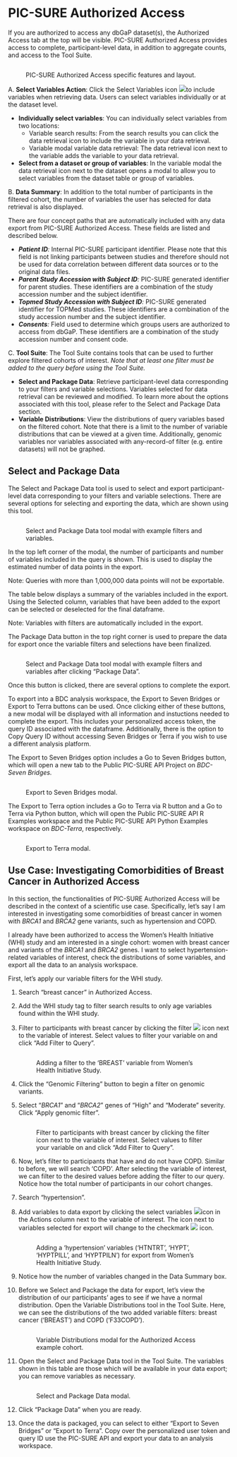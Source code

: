 # PIC-SURE Authorized Access

If you are authorized to access any dbGaP dataset(s), the Authorized Access tab at the top will be visible. PIC-SURE Authorized Access provides access to complete, participant-level data, in addition to aggregate counts, and access to the Tool Suite.

<figure><img src="../../../../.gitbook/assets/AuthorizedAccess (1).png" alt=""><figcaption><p>PIC-SURE Authorized Access specific features and layout.</p></figcaption></figure>

A. **Select Variables Action**: Click the Select Variables icon ![](../../../../.gitbook/assets/SelectVariable.png)to include variables when retrieving data. Users can select variables individually or at the dataset level.

* **Individually select variables**: You can individually select variables from two locations:
  * Variable search results: From the search results you can click the data retrieval icon to include the variable in your data retrieval.
  * Variable modal variable data retrieval: The data retrieval icon next to the variable adds the variable to your data retrieval.
* **Select from a dataset or group of variables**: In the variable modal the data retrieval icon next to the dataset opens a modal to allow you to select variables from the dataset table or group of variables.

B. **Data Summary**: In addition to the total number of participants in the filtered cohort, the number of variables the user has selected for data retrieval is also displayed.

There are four concept paths that are automatically included with any data export from PIC-SURE Authorized Access. These fields are listed and described below.

* _**Patient ID**:_ Internal PIC-SURE participant identifier. Please note that this field is not linking participants between studies and therefore should not be used for data correlation between different data sources or to the original data files.
* _**Parent Study Accession with Subject ID**:_ PIC-SURE generated identifier for parent studies. These identifiers are a combination of the study accession number and the subject identifier.
* _**Topmed Study Accession with Subject ID**:_ PIC-SURE generated identifier for TOPMed studies. These identifiers are a combination of the study accession number and the subject identifier.
* _**Consents**:_ Field used to determine which groups users are authorized to access from dbGaP. These identifiers are a combination of the study accession number and consent code.

C. **Tool Suite**: The Tool Suite contains tools that can be used to further explore filtered cohorts of interest. _Note that at least one filter must be added to the query before using the Tool Suite._

* **Select and Package Data**: Retrieve participant-level data corresponding to your filters and variable selections. Variables selected for data retrieval can be reviewed and modified. To learn more about the options associated with this tool, please refer to the Select and Package Data section.
* **Variable Distributions**: View the distributions of query variables based on the filtered cohort. Note that there is a limit to the number of variable distributions that can be viewed at a given time. Additionally, genomic variables nor variables associated with any-record-of filter (e.g. entire datasets) will not be graphed.

## Select and Package Data

The Select and Package Data tool is used to select and export participant-level data corresponding to your filters and variable selections. There are several options for selecting and exporting the data, which are shown using this tool.

<figure><img src="../../../../.gitbook/assets/PackageData.png" alt=""><figcaption><p>Select and Package Data tool modal with example filters and variables.</p></figcaption></figure>

In the top left corner of the modal, the number of participants and number of variables included in the query is shown. This is used to display the estimated number of data points in the export.

Note: Queries with more than 1,000,000 data points will not be exportable.

The table below displays a summary of the variables included in the export. Using the Selected column, variables that have been added to the export can be selected or deselected for the final dataframe.

Note: Variables with filters are automatically included in the export.

The Package Data button in the top right corner is used to prepare the data for export once the variable filters and selections have been finalized.

<figure><img src="../../../../.gitbook/assets/PackageData2.png" alt=""><figcaption><p>Select and Package Data tool modal with example filters and variables after clicking “Package Data”.</p></figcaption></figure>

Once this button is clicked, there are several options to complete the export.

To export into a BDC analysis workspace, the Export to Seven Bridges or Export to Terra buttons can be used. Once clicking either of these buttons, a new modal will be displayed with all information and instuctions needed to complete the export. This includes your personalized access token, the query ID associated with the dataframe. Additionally, there is the option to Copy Query ID without accessing Seven Bridges or Terra if you wish to use a different analysis platform.

The Export to Seven Bridges option includes a Go to Seven Bridges button, which will open a new tab to the Public PIC-SURE API Project on _BDC-Seven Bridges._&#x20;

<figure><img src="../../../../.gitbook/assets/ExportSB.png" alt=""><figcaption><p>Export to Seven Bridges modal.</p></figcaption></figure>

The Export to Terra option includes a Go to Terra via R button and a Go to Terra via Python button, which will open the Public PIC-SURE API R Examples workspace and the Public PIC-SURE API Python Examples workspace on _BDC-Terra_, respectively.

<figure><img src="../../../../.gitbook/assets/ExportTerra.png" alt=""><figcaption><p>Export to Terra modal.</p></figcaption></figure>

## Use Case: Investigating Comorbidities of Breast Cancer in Authorized Access

In this section, the functionalities of PIC-SURE Authorized Access will be described in the context of a scientific use case. Specifically, let’s say I am interested in investigating some comorbidities of breast cancer in women with _BRCA1_ and _BRCA2_ gene variants, such as hypertension and COPD.

I already have been authorized to access the Women’s Health Initiative (WHI) study and am interested in a single cohort: women with breast cancer and variants of the _BRCA1_ and _BRCA2_ genes. I want to select hypertension-related variables of interest, check the distributions of some variables, and export all the data to an analysis workspace.

First, let’s apply our variable filters for the WHI study.

1. Search “breast cancer” in Authorized Access.
2. Add the WHI study tag to filter search results to only age variables found within the WHI study.
3.  Filter to participants with breast cancer by clicking the filter ![](../../../../.gitbook/assets/Filter.png) icon next to the variable of interest. Select values to filter your variable on and click “Add Filter to Query”.

    <figure><img src="../../../../.gitbook/assets/VariableBreast.png" alt=""><figcaption><p>Adding a filter to the ‘BREAST’ variable from Women’s Health Initiative Study.</p></figcaption></figure>
4. Click the “Genomic Filtering” button to begin a filter on genomic variants.
5.  Select “_BRCA1_” and “_BRCA2_” genes of “High” and “Moderate” severity. Click “Apply genomic filter”.

    <figure><img src="../../../../.gitbook/assets/ApplyGenomicFilter.png" alt=""><figcaption><p>Filter to participants with breast cancer by clicking the filter  icon next to the variable of interest. Select values to filter your variable on and click “Add Filter to Query”.</p></figcaption></figure>
6. Now, let’s filter to participants that have and do not have COPD. Similar to before, we will search ‘COPD’. After selecting the variable of interest, we can filter to the desired values before adding the filter to our query. Notice how the total number of participants in our cohort changes.
7. Search “hypertension”.
8.  Add variables to data export by clicking the select variables ![](../../../../.gitbook/assets/SelectVariable.png)icon in the Actions column next to the variable of interest. The icon next to variables selected for export will change to the checkmark ![](../../../../.gitbook/assets/Checkmark.png) icon.

    <figure><img src="../../../../.gitbook/assets/HypertensionVariables.png" alt=""><figcaption><p>Adding a ‘hypertension’ variables (‘HTNTRT’, ‘HYPT’, ‘HYPTPILL’, and ‘HYPTPILN’) for export from Women’s Health Initiative Study.</p></figcaption></figure>
9. Notice how the number of variables changed in the Data Summary box.
10. Before we Select and Package the data for export, let’s view the distribution of our participants’ ages to see if we have a normal distribution. Open the Variable Distributions tool in the Tool Suite. Here, we can see the distributions of the two added variable filters: breast cancer (‘BREAST’) and COPD (‘F33COPD’).

    <figure><img src="../../../../.gitbook/assets/VariableDistributions.png" alt=""><figcaption><p>Variable Distributions modal for the Authorized Access example cohort.</p></figcaption></figure>
11. Open the Select and Package Data tool in the Tool Suite. The variables shown in this table are those which will be available in your data export; you can remove variables as necessary.

    <figure><img src="../../../../.gitbook/assets/PackageDataModal.png" alt=""><figcaption><p>Select and Package Data modal.</p></figcaption></figure>
12. Click “Package Data” when you are ready.
13. Once the data is packaged, you can select to either “Export to Seven Bridges” or “Export to Terra”. Copy over the personalized user token and query ID use the PIC-SURE API and export your data to an analysis workspace.
